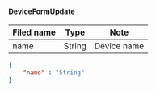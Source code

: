 #### DeviceFormUpdate
Filed name | Type | Note
------------ | ------------- | -------------
name | String | Device name

```json
{
    "name" : "String"
}

```

